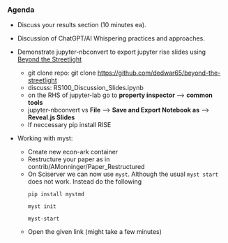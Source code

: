 ### Agenda
- Discuss your results section (10 minutes ea).
- Discussion of ChatGPT/AI Whispering practices and approaches.
- Demonstrate jupyter-nbconvert to export jupyter rise slides using [Beyond the Streetlight](https://github.com/dedwar65/beyond-the-streetlight)
  - git clone repo: git clone https://github.com/dedwar65/beyond-the-streetlight
  - discuss: RS100_Discussion_Slides.ipynb
  - on the RHS of jupyter-lab go to **property inspector** --> **common tools**
  - jupyter-nbconvert vs **File** --> **Save and Export Notebook as** --> **Reveal.js Slides**
  - If neccessary pip install RISE

- Working with myst:
  - Create new econ-ark container
  - Restructure your paper as in contrib/AMonninger/Paper_Restructured
  - On Sciserver we can now use `myst`. Although the usual `myst start` does not work. Instead do the following
    ```
    pip install mystmd

    myst init

    myst-start
    ```
  - Open the given link (might take a few minutes)

